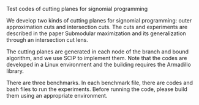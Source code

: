 Test codes of cutting planes for signomial programming

We develop two kinds of cutting planes for signomial programming: outer approximation cuts and intersection cuts. The cuts and experiments are described in the paper Submodular maximization and its generalization through an intersection cut lens.

The cutting planes are generated in each node of the branch and bound algorithm, and we use SCIP to implement them. Note that the codes are developed in a Linux environment and the building requires the Armadillo library.

There are three benchmarks. In each benchmark file, there are codes and bash files to run the experiments. Before running the code, please build them using an appropriate environment.
